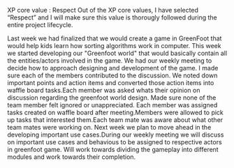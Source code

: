 XP core value : Respect
Out of the XP core values, I have selected “Respect” and I will make sure this value is thorougly followed during the entire project lifecycle.

Last week we had finalized that we would create a game in GreenFoot that would help kids learn how sorting algorithms work in computer.
This week we started developing our "Greenfoot world" that would basically contain all the entities/actors involved in the game.
We had our weekly meeting to decide how to approach designing and development of the game. I made sure each of the members contributed to the discussion.
We noted down important points and action items and converted those action items into waffle board tasks.Each member was asked whats their opinion on discussion regarding the greenfoot world design. Made sure none of the team member felt ignored or unappreciated.
Each member was assigned tasks created on waffle board after meeting.Members were allowed to pick up tasks that interested them.Each team mate was aware about what other team mates were working on.
Next week we plan to move ahead in the developing important use cases.During our weekly meeting we will discuss on important use cases and behavious to be assigned to respective actors in greenfoot game. Will work towards dividing the gameplay into different modules and work towards their completion. 